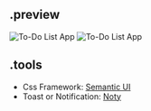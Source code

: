 ## .preview

![To-Do List App](https://i.ibb.co/YPhX9VK/Screenshot-2023-10-17-205841.png)
![To-Do List App](https://i.ibb.co/TRhdxLX/Screenshot-2023-10-17-205824.png)

## .tools

- Css Framework: [Semantic UI](https://semantic-ui.com)
- Toast or Notification: [Noty](https://ned.im/noty)
